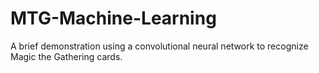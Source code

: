 # MTG-Machine-Learning
A brief demonstration using a convolutional neural network to recognize Magic the Gathering cards.
